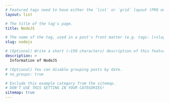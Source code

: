 ```yaml
---
# Featured tags need to have either the `list` or `grid` layout (PRO only).
layout: list

# The title of the tag's page.
title: NodeJS

# The name of the tag, used in a post's front matter (e.g. tags: [<slug>]).
slug: nodejs

# (Optional) Write a short (~150 characters) description of this featured tag.
description: >
  Information of NodeJS

# (Optional) You can disable grouping posts by date.
# no_groups: true

# Exclude this example category from the sitemap.
# DON'T USE THIS SETTING IN YOUR CATEGORIES!
sitemap: true
---
```

